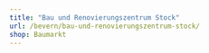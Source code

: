 ```yaml
---
title: "Bau und Renovierungszentrum Stock"
url: /bevern/bau-und-renovierungszentrum-stock/
shop: Baumarkt
---
```

